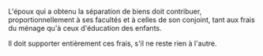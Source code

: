 L'époux qui a obtenu la séparation de biens doit contribuer, proportionnellement à ses facultés et à celles de son conjoint, tant aux frais du ménage qu'à ceux d'éducation des enfants.

Il doit supporter entièrement ces frais, s'il ne reste rien à l'autre.
